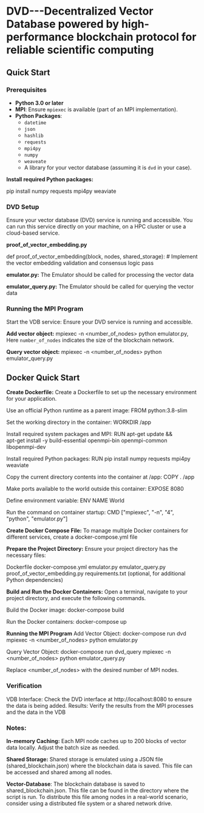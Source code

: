# DVD---Decentralized Vector Database powered by high-performance blockchain protocol for reliable scientific computing
## Quick Start

### Prerequisites

- **Python 3.0 or later**
- **MPI**: Ensure `mpiexec` is available (part of an MPI implementation).
- **Python Packages**:
  - `datetime`
  - `json`
  - `hashlib`
  - `requests`
  - `mpi4py`
  - `numpy`
  - `weaveate`
  - A library for your vector database (assuming it is `dvd` in your case).

**Install required Python packages:**

pip install numpy requests mpi4py weaviate

### DVD Setup
Ensure your vector database (DVD) service is running and accessible. You can run this service directly on your machine, on a HPC cluster or use a cloud-based service.


**proof_of_vector_embedding.py**

def proof_of_vector_embedding(block, nodes, shared_storage):
    # Implement the vector embedding validation and consensus logic
    pass

**emulator.py:** The Emulator should be called for processing the vector data

**emulator_query.py:** The Emulator should be called for querying the vector data

### Running the MPI Program
Start the VDB service: Ensure your DVD service is running and accessible.

**Add vector object:** mpiexec -n <number_of_nodes> python emulator.py, Here `number_of_nodes` indicates the size of the blockchain network.

**Query vector object:** mpiexec -n <number_of_nodes> python emulator_query.py

## Docker Quick Start
**Create Dockerfile:**
Create a Dockerfile to set up the necessary environment for your application.

Use an official Python runtime as a parent image: FROM python:3.8-slim

Set the working directory in the container: WORKDIR /app

Install required system packages and MPI:  RUN apt-get update && \
    apt-get install -y build-essential openmpi-bin openmpi-common libopenmpi-dev

Install required Python packages:  RUN pip install numpy requests mpi4py weaviate

Copy the current directory contents into the container at /app:  COPY . /app

Make ports available to the world outside this container:  EXPOSE 8080

Define environment variable:  ENV NAME World

Run the command on container startup:  CMD ["mpiexec", "-n", "4", "python", "emulator.py"]

**Create Docker Compose File:**
To manage multiple Docker containers for different services, create a docker-compose.yml file

**Prepare the Project Directory:**
Ensure your project directory has the necessary files:

Dockerfile
docker-compose.yml
emulator.py
emulator_query.py
proof_of_vector_embedding.py
requirements.txt (optional, for additional Python dependencies)

**Build and Run the Docker Containers:**
Open a terminal, navigate to your project directory, and execute the following commands.

Build the Docker image: docker-compose build

Run the Docker containers: docker-compose up

**Running the MPI Program**
Add Vector Object:  docker-compose run dvd mpiexec -n <number_of_nodes> python emulator.py

Query Vector Object: docker-compose run dvd_query mpiexec -n <number_of_nodes> python emulator_query.py

Replace <number_of_nodes> with the desired number of MPI nodes.

### Verification
VDB Interface: Check the DVD interface at http://localhost:8080 to ensure the data is being added.
Results: Verify the results from the MPI processes and the data in the VDB

### Notes:
**In-memory Caching:** Each MPI node caches up to 200 blocks of vector data locally. Adjust the batch size as needed.

**Shared Storage:** Shared storage is emulated using a JSON file (shared_blockchain.json) where the blockchain data is saved. This file can be accessed and shared among all nodes.

**Vector-Database**: The blockchain database is saved to shared_blockchain.json. This file can be found in the directory where the script is run. To distribute this file among nodes in a real-world scenario, consider using a distributed file system or a shared network drive.
